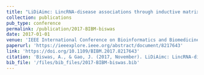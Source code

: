 ```yaml
---
title: "LiDiAimc: LincRNA-disease associations through inductive matrix completion"
collection: publications
pub_type: conference
permalink: /publication/2017-BIBM-biswas
date: 2017-01-01
venue: 'IEEE International Conference on Bioinformatics and Biomedicine (BIBM)'
paperurl: 'https://ieeexplore.ieee.org/abstract/document/8217643'
link: 'https://doi.org/10.1109/BIBM.2017.8217643'
citation: 'Biswas, A., & Gao, J. (2017, November). LiDiAimc: LincRNA-disease associations through inductive matrix completion. In 2017 IEEE International Conference on Bioinformatics and Biomedicine (BIBM) (pp. 158-163). IEEE.'
bib_file: '/files/bib_files/2017-BIBM-biswas.bib'
---
```





